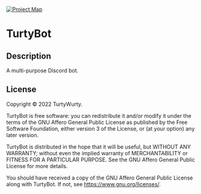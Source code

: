[![Project Map](https://sourcespy.com/shield.svg)](https://sourcespy.com/github/darealturtywurtysuperturtybot/)

# TurtyBot

## Description

A multi-purpose Discord bot.

## License

Copyright © 2022 TurtyWurty.

TurtyBot is free software: you can redistribute it and/or modify it under the terms of the GNU Affero General Public License as published by the Free Software Foundation, either version 3 of the License, or (at your option) any later version.

TurtyBot is distributed in the hope that it will be useful, but WITHOUT ANY WARRANTY; without even the implied warranty of MERCHANTABILITY or FITNESS FOR A PARTICULAR PURPOSE. See the GNU Affero General Public License for more details.

You should have received a copy of the GNU Affero General Public License along with TurtyBot. If not, see <https://www.gnu.org/licenses/>.
